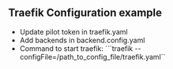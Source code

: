 ## Traefik Configuration example

- Update pilot token in traefik.yaml
- Add backends in backend.config.yaml
- Command to start traefik: ```traefik --configFile=/path_to_config_file/traefik.yaml``
